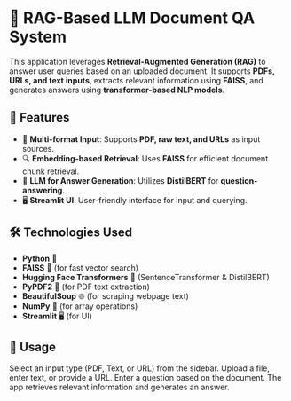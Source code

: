 # 📄 RAG-Based LLM Document QA System

This application leverages **Retrieval-Augmented Generation (RAG)** to answer user queries based on an uploaded document. It supports **PDFs, URLs, and text inputs**, extracts relevant information using **FAISS**, and generates answers using **transformer-based NLP models**.

## 🚀 Features
- 📄 **Multi-format Input**: Supports **PDF, raw text, and URLs** as input sources.
- 🔍 **Embedding-based Retrieval**: Uses **FAISS** for efficient document chunk retrieval.
- 🤖 **LLM for Answer Generation**: Utilizes **DistilBERT** for **question-answering**.
- 🖥 **Streamlit UI**: User-friendly interface for input and querying.

## 🛠 Technologies Used
- **Python** 🐍  
- **FAISS** 🔎 (for fast vector search)  
- **Hugging Face Transformers** 🤗 (SentenceTransformer & DistilBERT)  
- **PyPDF2** 📄 (for PDF text extraction)  
- **BeautifulSoup** 🌐 (for scraping webpage text)  
- **NumPy** 🔢 (for array operations)  
- **Streamlit** 🖥 (for UI)  

## 📝 Usage
Select an input type (PDF, Text, or URL) from the sidebar.
Upload a file, enter text, or provide a URL.
Enter a question based on the document.
The app retrieves relevant information and generates an answer.
